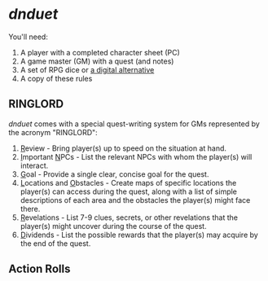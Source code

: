 # _dnduet_

You'll need:

1. A player with a completed character sheet (PC)
2. A game master (GM) with a quest (and notes)
3. A set of RPG dice or <a href="https://www.google.com/search?q=dice+roller" target="_blank">a digital alternative</a>
4. A copy of these rules

## RINGLORD
_dnduet_ comes with a special quest-writing system for GMs represented by the acronym "RINGLORD":

1. <u>R</u>eview - Bring player(s) up to speed on the situation at hand.
2. <u>I</u>mportant <u>N</u>PCs - List the relevant NPCs with whom the player(s) will interact.
3. <u>G</u>oal - Provide a single clear, concise goal for the quest.
4. <u>L</u>ocations and <u>O</u>bstacles - Create maps of specific locations the player(s) can access during the quest, along with a list of simple descriptions of each area and the obstacles the player(s) might face there.
5. <u>R</u>evelations - List 7-9 clues, secrets, or other revelations that the player(s) might uncover during the course of the quest.
6. <u>D</u>ividends - List the possible rewards that the player(s) may acquire by the end of the quest.

## Action Rolls

